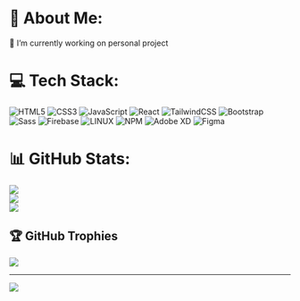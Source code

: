 # 💫 About Me:
🔭 I’m currently working on personal project


# 💻 Tech Stack:
![HTML5](https://img.shields.io/badge/html5-%23E34F26.svg?style=flat&logo=html5&logoColor=white) ![CSS3](https://img.shields.io/badge/css3-%231572B6.svg?style=flat&logo=css3&logoColor=white) ![JavaScript](https://img.shields.io/badge/javascript-%23323330.svg?style=flat&logo=javascript&logoColor=%23F7DF1E) ![React](https://img.shields.io/badge/react-%2320232a.svg?style=flat&logo=react&logoColor=%2361DAFB) ![TailwindCSS](https://img.shields.io/badge/tailwindcss-%2338B2AC.svg?style=flat&logo=tailwind-css&logoColor=white) ![Bootstrap](https://img.shields.io/badge/bootstrap-%238511FA.svg?style=flat&logo=bootstrap&logoColor=white) ![Sass](https://img.shields.io/badge/SASS-hotpink.svg?style=flat&logo=SASS&logoColor=white) ![Firebase](https://img.shields.io/badge/firebase-%23039BE5.svg?style=flat&logo=firebase) ![LINUX](https://img.shields.io/badge/Linux-FCC624?style=flat&logo=linux&logoColor=black) ![NPM](https://img.shields.io/badge/NPM-%23000000.svg?style=flat&logo=npm&logoColor=white) ![Adobe XD](https://img.shields.io/badge/Adobe%20XD-470137?style=flat&logo=Adobe%20XD&logoColor=#FF61F6)	![Figma](https://img.shields.io/badge/figma-%23F24E1E.svg?style=flat&logo=figma&logoColor=white)
# 📊 GitHub Stats:
![](https://github-readme-stats.vercel.app/api?username=MohsenabsDev&theme=tokyonight&hide_border=false&include_all_commits=false&count_private=false)<br/>
![](https://github-readme-streak-stats.herokuapp.com/?user=MohsenabsDev&theme=tokyonight&hide_border=false)<br/>
![](https://github-readme-stats.vercel.app/api/top-langs/?username=MohsenabsDev&theme=tokyonight&hide_border=false&include_all_commits=false&count_private=false&layout=compact)

## 🏆 GitHub Trophies
![](https://github-profile-trophy.vercel.app/?username=MohsenabsDev&theme=radical&no-frame=false&no-bg=true&margin-w=4)

---
[![](https://visitcount.itsvg.in/api?id=MohsenabsDev&icon=7&color=1)](https://visitcount.itsvg.in)
